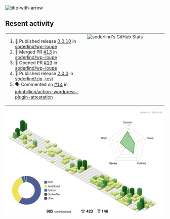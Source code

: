 
![title-with-arrow](https://github.com/soderlind/soderlind/assets/1649452/0f685042-97c3-46ba-b290-804d07f05370)



## Resent activity

<table width="100%" border="0"><tr><td width="49%">

<!--START_SECTION:activity-->
1. 🚀 Published release [0.0.10](https://github.com/soderlind/wp-loupe/releases/tag/0.0.10) in [soderlind/wp-loupe](https://github.com/soderlind/wp-loupe)
2. 🎉 Merged PR [#13](https://github.com/soderlind/wp-loupe/pull/13) in [soderlind/wp-loupe](https://github.com/soderlind/wp-loupe)
3. 💪 Opened PR [#13](https://github.com/soderlind/wp-loupe/pull/13) in [soderlind/wp-loupe](https://github.com/soderlind/wp-loupe)
4. 🚀 Published release [2.0.0](https://github.com/soderlind/zip-test/releases/tag/2.0.0) in [soderlind/zip-test](https://github.com/soderlind/zip-test)
5. 🗣 Commented on [#14](https://github.com/johnbillion/action-wordpress-plugin-attestation/issues/14#issuecomment-2597774809) in [johnbillion/action-wordpress-plugin-attestation](https://github.com/johnbillion/action-wordpress-plugin-attestation)
<!--END_SECTION:activity-->
  </td>
<td width="49%" valign="top">
     <img  alt="soderlind's GitHub Stats" src="https://awesome-github-stats.azurewebsites.net/user-stats/soderlind?cardType=octocat&theme=github&preferLogin=false&Title=FFFFFF&Border=FFFFFF" />
</td></tr></table>


![](./profile-3d-contrib/profile-green-animate.svg)



